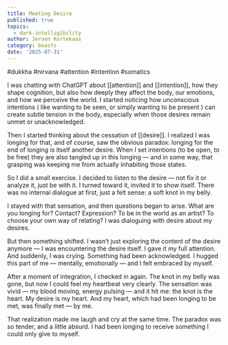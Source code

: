 ```yaml
---
title: Meeting Desire
published: true
topics:
  - dark-intelligibility
author: Jeroen Kortekaas
category: beasts
date: '2025-07-31'
---
```

  #dukkha #nirvana #attention #intention #somatics

I was chatting with ChatGPT about [[attention]] and [[intention]], how they shape cognition, but also how deeply they affect the body, our emotions, and how we perceive the world. I started noticing how unconscious intentions ( like wanting to be seen, or simply wanting to be present ) can create subtle tension in the body, especially when those desires remain unmet or unacknowledged.

Then I started thinking about the cessation of [[desire]]. I realized I was longing for that, and of course, saw the obvious paradox: longing for the end of longing is itself another desire. When I set intentions (to be open, to be free) they are also tangled up in this longing — and in some way, that grasping was keeping me from actually inhabiting those states.

So I did a small exercise. I decided to listen to the desire — not fix it or analyze it, just be with it. I turned toward it, invited it to show itself. There was no internal dialogue at first, just a felt sense: a soft knot in my belly.

I stayed with that sensation, and then questions began to arise. What are you longing for? Contact? Expression? To be in the world as an artist? To choose your own way of relating? I was dialoguing with desire about my desires.

But then something shifted. I wasn’t just exploring the content of the desire anymore — I was encountering the desire itself. I gave it my full attention. And suddenly, I was crying. Something had been acknowledged. I hugged this part of me — mentally, emotionally — and I felt embraced by myself.

After a moment of integration, I checked in again. The knot in my belly was gone, but now I could feel my heartbeat very clearly. The sensation was vivid — my blood moving, energy pulsing — and it hit me: the knot is the heart. My desire is my heart. And my heart, which had been longing to be met, was finally met — by me.

That realization made me laugh and cry at the same time. The paradox was so tender, and a little absurd. I had been longing to receive something I could only give to myself.

